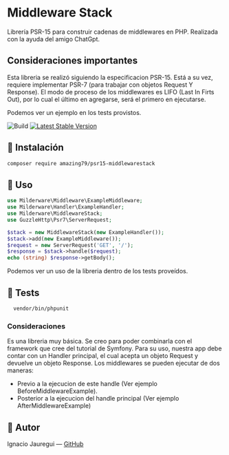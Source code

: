 # Middleware Stack

Librería PSR-15 para construir cadenas de middlewares en PHP. Realizada con la ayuda del amigo ChatGpt. 

## Consideraciones importantes

Esta libreria se realizó siguiendo la especificacion PSR-15. Está a su vez, requiere implementar PSR-7 (para trabajar con objetos Request Y Response).
El modo de proceso de los middlewares es LIFO (Last In Firts Out), por lo cual el último en agregarse, será el primero en ejecutarse.



Podemos ver un ejemplo en los tests provistos.

![Build](https://github.com/amazing79/psr15-middlewarestack/actions/workflows/tests.yml/badge.svg)
[![Latest Stable Version](https://img.shields.io/packagist/v/middleware-stack/stack.svg)](https://packagist.org/packages/amazing79/middleware-stack)

## 🚀 Instalación

```bash
composer require amazing79/psr15-middlewarestack
```

## 🧱 Uso

```php
use Milderware\Middleware\ExampleMiddleware;
use Milderware\Handler\ExampleHandler;
use Milderware\MiddlewareStack;
use GuzzleHttp\Psr7\ServerRequest;

$stack = new MiddlewareStack(new ExampleHandler());
$stack->add(new ExampleMiddleware());
$request = new ServerRequest('GET', '/');
$response = $stack->handle($request);
echo (string) $response->getBody();
```

Podemos ver un uso de la libreria dentro de los tests proveídos.

## 🧪 Tests

```bash
  vendor/bin/phpunit
```

### Consideraciones

Es una libreria muy básica. Se creo para poder combinarla con el framework que cree del tutorial de Symfony.
Para su uso, nuestra app debe contar con un Handler principal, el cual acepta un objeto Request y devuelve un objeto Response.
Los middlewares se pueden ejecutar de dos maneras:

* Previo a la ejecucion de este handle (Ver ejemplo BeforeMiddlewareExample).
* Posterior a la ejecucion del handle principal (Ver ejemplo AfterMiddlewareExample)


## 🧠 Autor
Ignacio Jauregui — [GitHub](https://github.com/amazing79)
